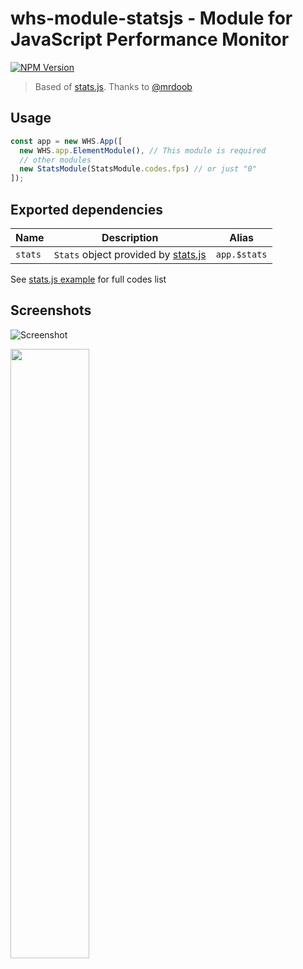 # whs-module-statsjs - Module for JavaScript Performance Monitor
[![NPM Version](https://img.shields.io/npm/v/whs-module-statsjs.svg?style=flat-square)](https://www.npmjs.com/package/whs-module-statsjs)
> Based of [stats.js](https://github.com/mrdoob/stats.js). Thanks to [@mrdoob](https://github.com/mrdoob) 

## Usage

```javascript
const app = new WHS.App([
  new WHS.app.ElementModule(), // This module is required
  // other modules
  new StatsModule(StatsModule.codes.fps) // or just "0"
]);
```

## Exported dependencies

Name    | Description                                                              | Alias
--------|--------------------------------------------------------------------------|------
`stats` | `Stats` object provided by [stats.js](https://github.com/mrdoob/stats.js)| `app.$stats`

See [stats.js example](https://github.com/mrdoob/stats.js#usage) for full codes list

## Screenshots

![Screenshot](http://i.imgur.com/TMUoJ88.png)

<img src="http://i.imgur.com/i4A4FIp.png" width="50%" />

